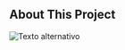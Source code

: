 
## About This Project


![Texto alternativo](C:\xampp\htdocs\blogerr\public\Capturadepantalla2023-02-28143300.png)